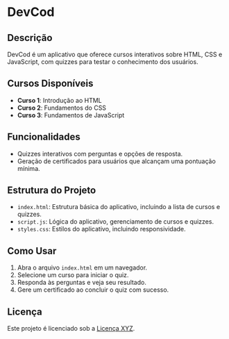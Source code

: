 # DevCod

## Descrição
DevCod é um aplicativo que oferece cursos interativos sobre HTML, CSS e JavaScript, com quizzes para testar o conhecimento dos usuários.

## Cursos Disponíveis
- **Curso 1**: Introdução ao HTML
- **Curso 2**: Fundamentos do CSS
- **Curso 3**: Fundamentos de JavaScript

## Funcionalidades
- Quizzes interativos com perguntas e opções de resposta.
- Geração de certificados para usuários que alcançam uma pontuação mínima.

## Estrutura do Projeto
- `index.html`: Estrutura básica do aplicativo, incluindo a lista de cursos e quizzes.
- `script.js`: Lógica do aplicativo, gerenciamento de cursos e quizzes.
- `styles.css`: Estilos do aplicativo, incluindo responsividade.

## Como Usar
1. Abra o arquivo `index.html` em um navegador.
2. Selecione um curso para iniciar o quiz.
3. Responda às perguntas e veja seu resultado.
4. Gere um certificado ao concluir o quiz com sucesso.

## Licença
Este projeto é licenciado sob a [Licença XYZ](link-da-licenca).
